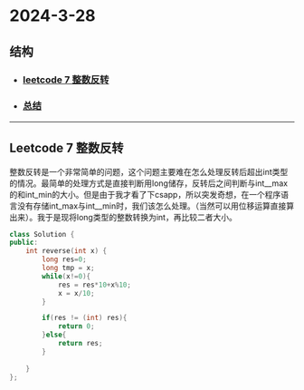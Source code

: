 # 2024-3-28
## 结构
- ### [leetcode 7 整数反转](#section1)
- ### [总结](#sectionl)

---

## Leetcode 7 整数反转 <a id="section1"></a>
整数反转是一个非常简单的问题，这个问题主要难在怎么处理反转后超出int类型的情况。最简单的处理方式是直接判断用long储存，反转后之间判断与int__max的和int_min的大小。但是由于我才看了下csapp，所以突发奇想，在一个程序语言没有存储int_max与int__min时，我们该怎么处理。（当然可以用位移运算直接算出来）。我于是现将long类型的整数转换为int，再比较二者大小。
```c++
class Solution {
public:
    int reverse(int x) {
        long res=0;
        long tmp = x;
        while(x!=0){
            res = res*10+x%10;
            x = x/10;
        }

        if(res != (int) res){
            return 0;
        }else{
            return res;
        }
        
    }
};
```